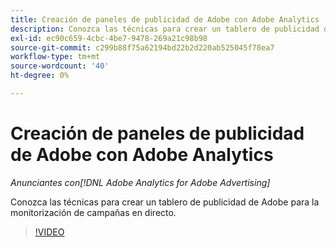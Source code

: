 ```yaml
---
title: Creación de paneles de publicidad de Adobe con Adobe Analytics
description: Conozca las técnicas para crear un tablero de publicidad de Adobe para la monitorización de campañas en directo
exl-id: ec90c659-4cbc-4be7-9478-269a21c98b98
source-git-commit: c299b88f75a62194bd22b2d220ab525045f78ea7
workflow-type: tm+mt
source-wordcount: '40'
ht-degree: 0%

---
```


# Creación de paneles de publicidad de Adobe con Adobe Analytics

*Anunciantes con[!DNL Adobe Analytics for Adobe Advertising]*

Conozca las técnicas para crear un tablero de publicidad de Adobe para la monitorización de campañas en directo.

>[!VIDEO](https://video.tv.adobe.com/v/33922)
